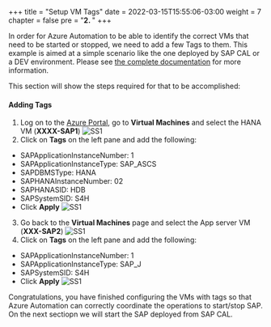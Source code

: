+++
title = "Setup VM Tags"
date = 2022-03-15T15:55:06-03:00
weight = 7
chapter = false
pre = "<b>2. </b>"
+++

In order for Azure Automation to be able to identify the correct VMs that need to be started or stopped, we need to add a few Tags to them. This example is aimed at a simple scenario like the one deployed by SAP CAL or a DEV environment. Please see [the complete documentation](https://github.com/Azure/SAP-on-Azure-Scripts-and-Utilities/tree/main/Start-Stop-Automation/Automation-Backend) for more information.

This section will show the steps required for that to be accomplished:

#### Adding Tags 

1. Log on to the [Azure Portal](https://portal.azure.com), go to **Virtual Machines** and select the HANA VM (**XXXX-SAP1**) 
![SS1](/images/startstop-18.png?height=250px) 
2. Click on **Tags** on the left pane and add the following: 
- SAPApplicationInstanceNumber: 1
- SAPApplicationInstanceType: SAP_ASCS
- SAPDBMSType: HANA
- SAPHANAInstanceNumber: 02 
- SAPHANASID: HDB
- SAPSystemSID: S4H
- Click **Apply** 
![SS1](/images/startstop-19.png?height=400px) 
3. Go back to the **Virtual Machines** page and select the App server VM (**XXX-SAP2**)
![SS1](/images/startstop-19b.png?height=250px) 
4. Click on **Tags** on the left pane and add the following: 
- SAPApplicationInstanceNumber: 1
- SAPApplicationInstanceType: SAP_J
- SAPSystemSID: S4H
- Click **Apply** 
![SS1](/images/startstop-19c.png?height=400px) 


Congratulations, you have finished configuring the VMs with tags so that Azure Automation can correctly coordinate the operations to start/stop SAP. On the next sectiopn we will start the SAP deployed from SAP CAL. 
